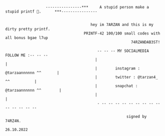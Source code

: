                       ----------------***     A stupid person make a stupid printf 🥇.      ***----------------


                                          hey im 7ARZAN and this is my dirty pretty printf.                    
                                       PRINTF-42 100/100 small codes with all bonus bgae l7up
                                                            74RZANDAB3ST!

                                             -- -- -- MY SOCIALMEDIA FOLLOW ME :-- -- --
                                            |                                           |
                                            |        instagram : @tarzaannnnnn ^^       |
                                            |        twitter : @tarzan4_   ^^           |
                                            |        snapchat : @tarzaannnnnn ^^        |
                                            |                                           |
                                             - -- -- -- -- -- -- -- -- -- -- -- -- -- --
                                                                                                    
                                                          signed by 74RZ4N.
                                                                                                     26.10.2022

